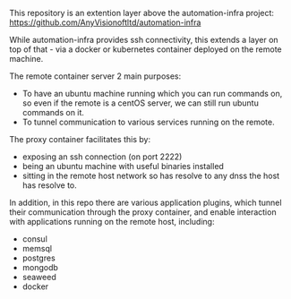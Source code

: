 This repository is an extention layer above the automation-infra project:
https://github.com/AnyVisionoftltd/automation-infra

While automation-infra provides ssh connectivity, this extends a layer on top of that - via a docker or kubernetes container deployed on the remote machine. 

The remote container server 2 main purposes:
+ To have an ubuntu machine running which you can run commands on, so even if the remote is a centOS server, we can still run ubuntu commands on it.
+ To tunnel communication to various services running on the remote.

The proxy container facilitates this by:
+ exposing an ssh connection (on port 2222)
+ being an ubuntu machine with useful binaries installed
+ sitting in the remote host network so has resolve to any dnss the host has resolve to. 

In addition, in this repo there are various application plugins, which tunnel their communication through the proxy container, and enable interaction with applications running on the remote host, including:
+ consul
+ memsql
+ postgres
+ mongodb
+ seaweed
+ docker 